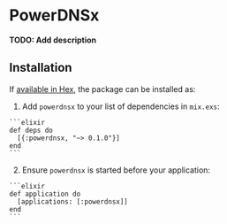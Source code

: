 # PowerDNSx

**TODO: Add description**

## Installation

If [available in Hex](https://hex.pm/docs/publish), the package can be installed as:

  1. Add `powerdnsx` to your list of dependencies in `mix.exs`:

    ```elixir
    def deps do
      [{:powerdnsx, "~> 0.1.0"}]
    end
    ```

  2. Ensure `powerdnsx` is started before your application:

    ```elixir
    def application do
      [applications: [:powerdnsx]]
    end
    ```


